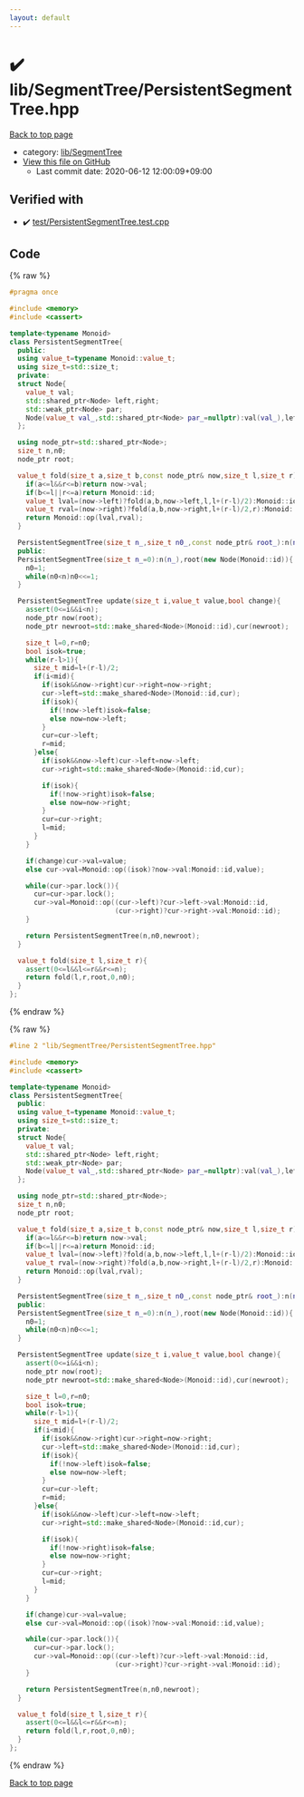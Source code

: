 ```yaml
---
layout: default
---
```


<!-- mathjax config similar to math.stackexchange -->
<script type="text/javascript" async
  src="https://cdnjs.cloudflare.com/ajax/libs/mathjax/2.7.5/MathJax.js?config=TeX-MML-AM_CHTML">
</script>
<script type="text/x-mathjax-config">
  MathJax.Hub.Config({
    TeX: { equationNumbers: { autoNumber: "AMS" }},
    tex2jax: {
      inlineMath: [ ['$','$'] ],
      processEscapes: true
    },
    "HTML-CSS": { matchFontHeight: false },
    displayAlign: "left",
    displayIndent: "2em"
  });
</script>

<script type="text/javascript" src="https://cdnjs.cloudflare.com/ajax/libs/jquery/3.4.1/jquery.min.js"></script>
<script src="https://cdn.jsdelivr.net/npm/jquery-balloon-js@1.1.2/jquery.balloon.min.js" integrity="sha256-ZEYs9VrgAeNuPvs15E39OsyOJaIkXEEt10fzxJ20+2I=" crossorigin="anonymous"></script>
<script type="text/javascript" src="../../../assets/js/copy-button.js"></script>
<link rel="stylesheet" href="../../../assets/css/copy-button.css" />


# :heavy_check_mark: lib/SegmentTree/PersistentSegmentTree.hpp

<a href="../../../index.html">Back to top page</a>

* category: <a href="../../../index.html#8d75131a1ef4f10f86f251b50b9a3462">lib/SegmentTree</a>
* <a href="{{ site.github.repository_url }}/blob/master/lib/SegmentTree/PersistentSegmentTree.hpp">View this file on GitHub</a>
    - Last commit date: 2020-06-12 12:00:09+09:00




## Verified with

* :heavy_check_mark: <a href="../../../verify/test/PersistentSegmentTree.test.cpp.html">test/PersistentSegmentTree.test.cpp</a>


## Code

<a id="unbundled"></a>
{% raw %}
```cpp
#pragma once

#include <memory>
#include <cassert>

template<typename Monoid>
class PersistentSegmentTree{
  public:
  using value_t=typename Monoid::value_t;
  using size_t=std::size_t;
  private:
  struct Node{
    value_t val;
    std::shared_ptr<Node> left,right;
    std::weak_ptr<Node> par;
    Node(value_t val_,std::shared_ptr<Node> par_=nullptr):val(val_),left(),right(),par(par_){}
  };

  using node_ptr=std::shared_ptr<Node>;
  size_t n,n0;
  node_ptr root;

  value_t fold(size_t a,size_t b,const node_ptr& now,size_t l,size_t r){
    if(a<=l&&r<=b)return now->val;
    if(b<=l||r<=a)return Monoid::id;
    value_t lval=(now->left)?fold(a,b,now->left,l,l+(r-l)/2):Monoid::id;
    value_t rval=(now->right)?fold(a,b,now->right,l+(r-l)/2,r):Monoid::id;
    return Monoid::op(lval,rval);
  }

  PersistentSegmentTree(size_t n_,size_t n0_,const node_ptr& root_):n(n_),n0(n0_),root(root_){}
  public:
  PersistentSegmentTree(size_t n_=0):n(n_),root(new Node(Monoid::id)){
    n0=1;
    while(n0<n)n0<<=1;
  }

  PersistentSegmentTree update(size_t i,value_t value,bool change){
    assert(0<=i&&i<n);
    node_ptr now(root);
    node_ptr newroot=std::make_shared<Node>(Monoid::id),cur(newroot);

    size_t l=0,r=n0;
    bool isok=true;
    while(r-l>1){
      size_t mid=l+(r-l)/2;
      if(i<mid){
        if(isok&&now->right)cur->right=now->right;
        cur->left=std::make_shared<Node>(Monoid::id,cur);
        if(isok){
          if(!now->left)isok=false;
          else now=now->left;
        }
        cur=cur->left;
        r=mid;
      }else{
        if(isok&&now->left)cur->left=now->left;
        cur->right=std::make_shared<Node>(Monoid::id,cur);

        if(isok){
          if(!now->right)isok=false;
          else now=now->right;
        }
        cur=cur->right;
        l=mid;
      }
    }

    if(change)cur->val=value;
    else cur->val=Monoid::op((isok)?now->val:Monoid::id,value);

    while(cur->par.lock()){
      cur=cur->par.lock();
      cur->val=Monoid::op((cur->left)?cur->left->val:Monoid::id,
                          (cur->right)?cur->right->val:Monoid::id);
    }

    return PersistentSegmentTree(n,n0,newroot);
  }

  value_t fold(size_t l,size_t r){
    assert(0<=l&&l<=r&&r<=n);
    return fold(l,r,root,0,n0);
  }
};
```
{% endraw %}

<a id="bundled"></a>
{% raw %}
```cpp
#line 2 "lib/SegmentTree/PersistentSegmentTree.hpp"

#include <memory>
#include <cassert>

template<typename Monoid>
class PersistentSegmentTree{
  public:
  using value_t=typename Monoid::value_t;
  using size_t=std::size_t;
  private:
  struct Node{
    value_t val;
    std::shared_ptr<Node> left,right;
    std::weak_ptr<Node> par;
    Node(value_t val_,std::shared_ptr<Node> par_=nullptr):val(val_),left(),right(),par(par_){}
  };

  using node_ptr=std::shared_ptr<Node>;
  size_t n,n0;
  node_ptr root;

  value_t fold(size_t a,size_t b,const node_ptr& now,size_t l,size_t r){
    if(a<=l&&r<=b)return now->val;
    if(b<=l||r<=a)return Monoid::id;
    value_t lval=(now->left)?fold(a,b,now->left,l,l+(r-l)/2):Monoid::id;
    value_t rval=(now->right)?fold(a,b,now->right,l+(r-l)/2,r):Monoid::id;
    return Monoid::op(lval,rval);
  }

  PersistentSegmentTree(size_t n_,size_t n0_,const node_ptr& root_):n(n_),n0(n0_),root(root_){}
  public:
  PersistentSegmentTree(size_t n_=0):n(n_),root(new Node(Monoid::id)){
    n0=1;
    while(n0<n)n0<<=1;
  }

  PersistentSegmentTree update(size_t i,value_t value,bool change){
    assert(0<=i&&i<n);
    node_ptr now(root);
    node_ptr newroot=std::make_shared<Node>(Monoid::id),cur(newroot);

    size_t l=0,r=n0;
    bool isok=true;
    while(r-l>1){
      size_t mid=l+(r-l)/2;
      if(i<mid){
        if(isok&&now->right)cur->right=now->right;
        cur->left=std::make_shared<Node>(Monoid::id,cur);
        if(isok){
          if(!now->left)isok=false;
          else now=now->left;
        }
        cur=cur->left;
        r=mid;
      }else{
        if(isok&&now->left)cur->left=now->left;
        cur->right=std::make_shared<Node>(Monoid::id,cur);

        if(isok){
          if(!now->right)isok=false;
          else now=now->right;
        }
        cur=cur->right;
        l=mid;
      }
    }

    if(change)cur->val=value;
    else cur->val=Monoid::op((isok)?now->val:Monoid::id,value);

    while(cur->par.lock()){
      cur=cur->par.lock();
      cur->val=Monoid::op((cur->left)?cur->left->val:Monoid::id,
                          (cur->right)?cur->right->val:Monoid::id);
    }

    return PersistentSegmentTree(n,n0,newroot);
  }

  value_t fold(size_t l,size_t r){
    assert(0<=l&&l<=r&&r<=n);
    return fold(l,r,root,0,n0);
  }
};

```
{% endraw %}

<a href="../../../index.html">Back to top page</a>

